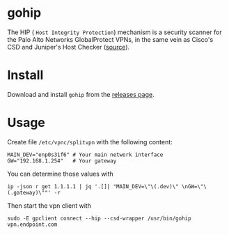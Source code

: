 gohip
=====

The HIP ( `Host Integrity Protection`) mechanism is a security scanner for the Palo Alto Networks GlobalProtect VPNs, in the same vein as Cisco's CSD and Juniper's Host Checker ([source](https://www.infradead.org/openconnect/hip.html)).

# Install

Download and install `gohip` from the [releases page](https://github.com/bechampion/gohip/releases).

# Usage

Create file `/etc/vpnc/splitvpn` with the following content:

    MAIN_DEV="enp0s31f6" # Your main network interface
    GW="192.168.1.254"   # Your gateway

You can determine those values with

    ip -json r get 1.1.1.1 | jq '.[]| "MAIN_DEV=\"\(.dev)\" \nGW=\"\(.gateway)\""' -r

Then start the vpn client with

    sudo -E gpclient connect --hip --csd-wrapper /usr/bin/gohip vpn.endpoint.com
